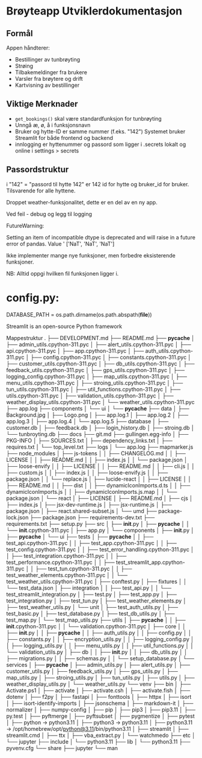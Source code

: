 # Brøyteapp Utviklerdokumentasjon

## Formål
Appen håndterer:
- Bestillinger av tunbrøyting
- Strøing
- Tilbakemeldinger fra brukere
- Varsler fra brøytere og drift
- Kartvisning av bestillinger

## Viktige Merknader
- `get_bookings()` skal være standardfunksjon for tunbrøyting
- Unngå æ, ø, å i funksjonsnavn
- Bruker og hytte-ID er samme nummer (f.eks. "142")
Systemet bruker Streamlit for både frontend og backend
- innlogging er hyttenummer og passord som ligger i .secrets lokalt og online i settings > secrets

## Passordstruktur
i "142" = "passord til hytte 142"  er 142 id for hytte og bruker_id for bruker. Tilsvarende for alle hyttene.

Droppet weather-funksjonalitet, dette er en del av en ny app.

Ved feil - debug og legg til logging

FutureWarning:

Setting an item of incompatible dtype is deprecated and will raise in a future error of pandas. Value '<DatetimeArray>
['NaT', 'NaT', 'NaT']

Ikke implementer mange nye funksjoner, men forbedre eksisterende funksjoner.

NB: Alltid oppgi hvilken fil funksjonen ligger i.

# config.py:
DATABASE_PATH = os.path.dirname(os.path.abspath(__file__))



Streamlit is an open-source Python framework

Mappestruktur
.
├── DEVELOPMENT.md
├── README.md
├── __pycache__
│   ├── admin_utils.cpython-311.pyc
│   ├── alert_utils.cpython-311.pyc
│   ├── api.cpython-311.pyc
│   ├── app.cpython-311.pyc
│   ├── auth_utils.cpython-311.pyc
│   ├── config.cpython-311.pyc
│   ├── constants.cpython-311.pyc
│   ├── customer_utils.cpython-311.pyc
│   ├── db_utils.cpython-311.pyc
│   ├── feedback_utils.cpython-311.pyc
│   ├── gps_utils.cpython-311.pyc
│   ├── logging_config.cpython-311.pyc
│   ├── map_utils.cpython-311.pyc
│   ├── menu_utils.cpython-311.pyc
│   ├── stroing_utils.cpython-311.pyc
│   ├── tun_utils.cpython-311.pyc
│   ├── util_functions.cpython-311.pyc
│   ├── utils.cpython-311.pyc
│   ├── validation_utils.cpython-311.pyc
│   ├── weather_display_utils.cpython-311.pyc
│   └── weather_utils.cpython-311.pyc
├── app.log
├── components
│   └── ui
│       └── __pycache__
├── data
│   ├── Background.jpg
│   ├── Logo.png
│   ├── app.log.1
│   ├── app.log.2
│   ├── app.log.3
│   ├── app.log.4
│   └── app.log.5
├── database
│   ├── customer.db
│   ├── feedback.db
│   ├── login_history.db
│   ├── stroing.db
│   └── tunbroyting.db
├── docs
├── git.md
├── gullingen.egg-info
│   ├── PKG-INFO
│   ├── SOURCES.txt
│   ├── dependency_links.txt
│   ├── requires.txt
│   └── top_level.txt
├── logs
│   └── app.log
├── mapmarker.js
├── node_modules
│   ├── js-tokens
│   │   ├── CHANGELOG.md
│   │   ├── LICENSE
│   │   ├── README.md
│   │   ├── index.js
│   │   └── package.json
│   ├── loose-envify
│   │   ├── LICENSE
│   │   ├── README.md
│   │   ├── cli.js
│   │   ├── custom.js
│   │   ├── index.js
│   │   ├── loose-envify.js
│   │   ├── package.json
│   │   └── replace.js
│   ├── lucide-react
│   │   ├── LICENSE
│   │   ├── README.md
│   │   ├── dist
│   │   ├── dynamicIconImports.d.ts
│   │   ├── dynamicIconImports.js
│   │   ├── dynamicIconImports.js.map
│   │   └── package.json
│   └── react
│       ├── LICENSE
│       ├── README.md
│       ├── cjs
│       ├── index.js
│       ├── jsx-dev-runtime.js
│       ├── jsx-runtime.js
│       ├── package.json
│       ├── react.shared-subset.js
│       └── umd
├── package-lock.json
├── package.json
├── requirements-dev.txt
├── requirements.txt
├── setup.py
├── src
│   ├── __init__.py
│   ├── __pycache__
│   │   └── __init__.cpython-311.pyc
│   ├── app.py
│   └── components
│       ├── __init__.py
│       ├── __pycache__
│       └── ui
├── tests
│   ├── __pycache__
│   │   ├── test_api.cpython-311.pyc
│   │   ├── test_app.cpython-311.pyc
│   │   ├── test_config.cpython-311.pyc
│   │   ├── test_error_handling.cpython-311.pyc
│   │   ├── test_integration.cpython-311.pyc
│   │   ├── test_performance.cpython-311.pyc
│   │   ├── test_streamlit_app.cpython-311.pyc
│   │   ├── test_tun.cpython-311.pyc
│   │   ├── test_weather_elements.cpython-311.pyc
│   │   └── test_weather_utils.cpython-311.pyc
│   ├── conftest.py
│   ├── fixtures
│   │   └── test_data.json
│   ├── integration
│   │   ├── test_api.py
│   │   └── test_streamlit_integration.py
│   ├── test.py
│   ├── test_app.py
│   ├── test_integration.py
│   ├── test_tun.py
│   ├── test_weather_elements.py
│   ├── test_weather_utils.py
│   └── unit
│       ├── test_auth_utils.py
│       ├── test_basic.py
│       ├── test_database.py
│       ├── test_db_utils.py
│       ├── test_map.py
│       └── test_map_utils.py
├── utils
│   ├── __pycache__
│   │   ├── __init__.cpython-311.pyc
│   │   └── validation.cpython-311.pyc
│   ├── core
│   │   ├── __init__.py
│   │   ├── __pycache__
│   │   ├── auth_utils.py
│   │   ├── config.py
│   │   ├── constants.py
│   │   ├── encryption_utils.py
│   │   ├── logging_config.py
│   │   ├── logging_utils.py
│   │   ├── menu_utils.py
│   │   ├── util_functions.py
│   │   └── validation_utils.py
│   ├── db
│   │   ├── __init__.py
│   │   ├── db_utils.py
│   │   ├── migrations.py
│   │   ├── schemas.py
│   │   └── setup_database.py
│   └── services
│       ├── __pycache__
│       ├── admin_utils.py
│       ├── alert_utils.py
│       ├── customer_utils.py
│       ├── feedback_utils.py
│       ├── gps_utils.py
│       ├── map_utils.py
│       ├── stroing_utils.py
│       ├── tun_utils.py
│       ├── utils.py
│       ├── weather_display_utils.py
│       └── weather_utils.py
└── venv
    ├── bin
    │   ├── Activate.ps1
    │   ├── activate
    │   ├── activate.csh
    │   ├── activate.fish
    │   ├── dotenv
    │   ├── f2py
    │   ├── fastapi
    │   ├── fonttools
    │   ├── httpx
    │   ├── isort
    │   ├── isort-identify-imports
    │   ├── jsonschema
    │   ├── markdown-it
    │   ├── normalizer
    │   ├── numpy-config
    │   ├── pip
    │   ├── pip3
    │   ├── pip3.11
    │   ├── py.test
    │   ├── pyftmerge
    │   ├── pyftsubset
    │   ├── pygmentize
    │   ├── pytest
    │   ├── python -> python3.11
    │   ├── python3 -> python3.11
    │   ├── python3.11 -> /opt/homebrew/opt/python@3.11/bin/python3.11
    │   ├── streamlit
    │   ├── streamlit.cmd
    │   ├── ttx
    │   ├── vba_extract.py
    │   └── watchmedo
    ├── etc
    │   └── jupyter
    ├── include
    │   └── python3.11
    ├── lib
    │   └── python3.11
    ├── pyvenv.cfg
    └── share
        ├── jupyter
        └── man